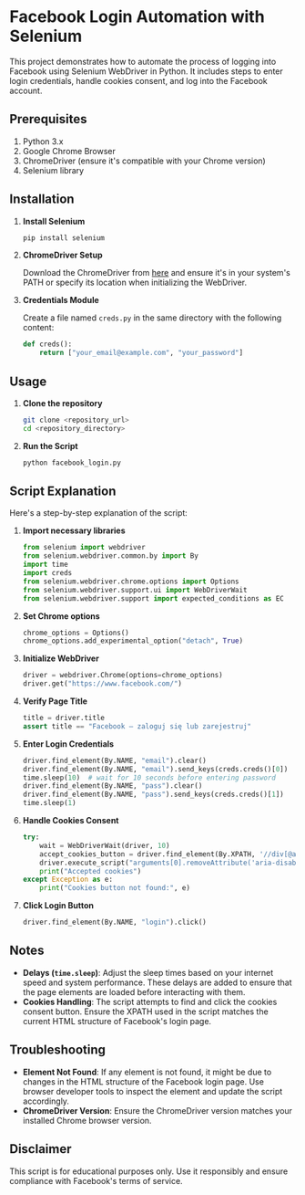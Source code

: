 # Facebook Login Automation with Selenium

This project demonstrates how to automate the process of logging into Facebook using Selenium WebDriver in Python. It includes steps to enter login credentials, handle cookies consent, and log into the Facebook account.

## Prerequisites

1. Python 3.x
2. Google Chrome Browser
3. ChromeDriver (ensure it's compatible with your Chrome version)
4. Selenium library

## Installation

1. **Install Selenium**

    ```bash
    pip install selenium
    ```

2. **ChromeDriver Setup**

    Download the ChromeDriver from [here](https://sites.google.com/a/chromium.org/chromedriver/downloads) and ensure it's in your system's PATH or specify its location when initializing the WebDriver.

3. **Credentials Module**

    Create a file named `creds.py` in the same directory with the following content:

    ```python
    def creds():
        return ["your_email@example.com", "your_password"]
    ```

## Usage

1. **Clone the repository**

    ```bash
    git clone <repository_url>
    cd <repository_directory>
    ```

2. **Run the Script**

    ```bash
    python facebook_login.py
    ```

## Script Explanation

Here's a step-by-step explanation of the script:

1. **Import necessary libraries**

    ```python
    from selenium import webdriver
    from selenium.webdriver.common.by import By
    import time
    import creds
    from selenium.webdriver.chrome.options import Options
    from selenium.webdriver.support.ui import WebDriverWait
    from selenium.webdriver.support import expected_conditions as EC
    ```

2. **Set Chrome options**

    ```python
    chrome_options = Options()
    chrome_options.add_experimental_option("detach", True)
    ```

3. **Initialize WebDriver**

    ```python
    driver = webdriver.Chrome(options=chrome_options)
    driver.get("https://www.facebook.com/")
    ```

4. **Verify Page Title**

    ```python
    title = driver.title
    assert title == "Facebook – zaloguj się lub zarejestruj"
    ```

5. **Enter Login Credentials**

    ```python
    driver.find_element(By.NAME, "email").clear()
    driver.find_element(By.NAME, "email").send_keys(creds.creds()[0])
    time.sleep(10)  # wait for 10 seconds before entering password
    driver.find_element(By.NAME, "pass").clear()
    driver.find_element(By.NAME, "pass").send_keys(creds.creds()[1])
    time.sleep(1)
    ```

6. **Handle Cookies Consent**

    ```python
    try:
        wait = WebDriverWait(driver, 10)
        accept_cookies_button = driver.find_element(By.XPATH, '//div[@aria-label="Zezwól na wszystkie pliki cookie" and @role="button"]')
        driver.execute_script("arguments[0].removeAttribute('aria-disabled'); arguments[0].click();", accept_cookies_button)
        print("Accepted cookies")
    except Exception as e:
        print("Cookies button not found:", e)
    ```

7. **Click Login Button**

    ```python
    driver.find_element(By.NAME, "login").click()
    ```

## Notes

- **Delays (`time.sleep`)**: Adjust the sleep times based on your internet speed and system performance. These delays are added to ensure that the page elements are loaded before interacting with them.
- **Cookies Handling**: The script attempts to find and click the cookies consent button. Ensure the XPATH used in the script matches the current HTML structure of Facebook's login page.

## Troubleshooting

- **Element Not Found**: If any element is not found, it might be due to changes in the HTML structure of the Facebook login page. Use browser developer tools to inspect the element and update the script accordingly.
- **ChromeDriver Version**: Ensure the ChromeDriver version matches your installed Chrome browser version.

## Disclaimer

This script is for educational purposes only. Use it responsibly and ensure compliance with Facebook's terms of service.
